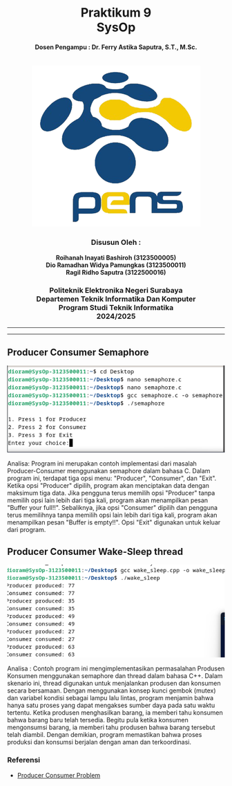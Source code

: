 <div align="center">
    <h1 style="text-align: center;font-weight: bold">Praktikum 9<br>SysOp</h1>
    <h4 style="text-align: center;">Dosen Pengampu : Dr. Ferry Astika Saputra, S.T., M.Sc.</h4>
</div>
<br />
<div align="center">
    <img src="pens logo.png" alt="Logo PENS">
    <h3 style="text-align: center;">Disusun Oleh : </h3>
    <p style="text-align: center;">
        <strong>Roihanah Inayati Bashiroh (3123500005)</strong><br>
        <strong>Dio Ramadhan Widya Pamungkas (3123500011)</strong><br>
        <strong>Ragil Ridho Saputra (3122500016)</strong>
    </p>

<h3>Politeknik Elektronika Negeri Surabaya<br>Departemen Teknik
Informatika Dan Komputer<br>Program Studi Teknik Informatika<br>2024/2025</h3>
    <hr>
    <hr>
</div>


## Producer Consumer Semaphore

![App Screenshot](1.png)




Analisa: Program ini merupakan contoh implementasi dari masalah Producer-Consumer menggunakan semaphore dalam bahasa C. Dalam program ini, terdapat tiga opsi menu: "Producer", "Consumer", dan "Exit". Ketika opsi "Producer" dipilih, program akan menciptakan data dengan maksimum tiga data. Jika pengguna terus memilih opsi "Producer" tanpa memilih opsi lain lebih dari tiga kali, program akan menampilkan pesan "Buffer your full!!". Sebaliknya, jika opsi "Consumer" dipilih dan pengguna terus memilihnya tanpa memilih opsi lain lebih dari tiga kali, program akan menampilkan pesan "Buffer is empty!!". Opsi "Exit" digunakan untuk keluar dari program.

## Producer Consumer Wake-Sleep thread

![App Screenshot](2.png)

Analisa : Contoh program ini mengimplementasikan permasalahan Produsen Konsumen menggunakan semaphore dan thread dalam bahasa C++. Dalam skenario ini, thread digunakan untuk menjalankan produsen dan konsumen secara bersamaan. Dengan menggunakan konsep kunci gembok (mutex) dan variabel kondisi sebagai lampu lalu lintas, program menjamin bahwa hanya satu proses yang dapat mengakses sumber daya pada satu waktu tertentu. Ketika produsen menghasilkan barang, ia memberi tahu konsumen bahwa barang baru telah tersedia. Begitu pula ketika konsumen mengonsumsi barang, ia memberi tahu produsen bahwa barang tersebut telah diambil. Dengan demikian, program memastikan bahwa proses produksi dan konsumsi berjalan dengan aman dan terkoordinasi.

### Referensi

- [Producer Consumer Problem](https://www.geeksforgeeks.org/producer-consumer-problem-in-c/)